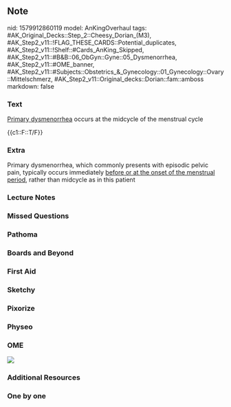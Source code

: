 ## Note
nid: 1579912860119
model: AnKingOverhaul
tags: #AK_Original_Decks::Step_2::Cheesy_Dorian_(M3), #AK_Step2_v11::!FLAG_THESE_CARDS::Potential_duplicates, #AK_Step2_v11::!Shelf::#Cards_AnKing_Skipped, #AK_Step2_v11::#B&B::06_ObGyn::Gyne::05_Dysmenorrhea, #AK_Step2_v11::#OME_banner, #AK_Step2_v11::#Subjects::Obstetrics_&_Gynecology::01_Gynecology::Ovary::Mittelschmerz, #AK_Step2_v11::Original_decks::Dorian::fam::amboss
markdown: false

### Text
<u>Primary dysmenorrhea</u> occurs at the midcycle of the menstrual
cycle
<div>
  {{c1::F::T/F}}
</div>

### Extra
Primary dysmenorrhea, which commonly presents with episodic pelvic
pain, typically occurs immediately <u>before or at the onset of the
menstrual period</u>, rather than midcycle as in this patient

### Lecture Notes


### Missed Questions


### Pathoma


### Boards and Beyond


### First Aid


### Sketchy


### Pixorize


### Physeo


### OME
<div class="ome-widget">
  <a href="https://onlinemeded.org?ref=anki"><img src=
  "_OME_AnkiFlashcards_General_4.png"></a>
</div>

### Additional Resources


### One by one

